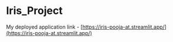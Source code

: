 # Iris_Project
My deployed application link - [https://iris-pooja-at.streamlit.app/](https://iris-pooja-at.streamlit.app/)
